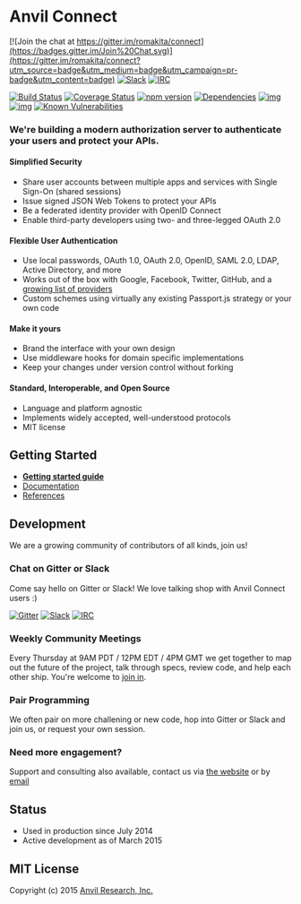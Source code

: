 # Anvil Connect

[![Join the chat at https://gitter.im/romakita/connect](https://badges.gitter.im/Join%20Chat.svg)](https://gitter.im/romakita/connect?utm_source=badge&utm_medium=badge&utm_campaign=pr-badge&utm_content=badge) [![Slack](http://slackin.anvil.io/badge.svg)](http://slackin.anvil.io/)
[![IRC](https://img.shields.io/badge/Slack-IRC-green.svg)](https://anvilresearch.slack.com/account/gateways)

[![Build Status](https://travis-ci.org/romakita/connect.svg?branch=master)](https://travis-ci.org/romakita/connect)
[![Coverage Status](https://coveralls.io/repos/romakita/connect/badge.svg?branch=master&service=github)](https://coveralls.io/github/romakita/connect?branch=master)
[![npm version](https://badge.fury.io/js/ts-express-decorators.svg)](https://badge.fury.io/js/ts-express-decorators)
[![Dependencies](https://david-dm.org/romakita/connect.svg)](https://david-dm.org/romakita/connect#info=dependencies)
[![img](https://david-dm.org/romakita/connect/dev-status.svg)](https://david-dm.org/romakita/connect/#info=devDependencies)
[![img](https://david-dm.org/romakita/connect/peer-status.svg)](https://david-dm.org/romakita/connect/#info=peerDependenciess)
[![Known Vulnerabilities](https://snyk.io/test/github/romakita/connect/badge.svg)](https://snyk.io/test/github/romakita/connect)

### We're building a modern authorization server to authenticate your users and protect your APIs.

#### Simplified Security
- Share user accounts between multiple apps and services with Single Sign-On (shared sessions)
- Issue signed JSON Web Tokens to protect your APIs
- Be a federated identity provider with OpenID Connect
- Enable third-party developers using two- and three-legged OAuth 2.0

#### Flexible User Authentication
- Use local passwords, OAuth 1.0, OAuth 2.0, OpenID, SAML 2.0, LDAP, Active Directory, and more
- Works out of the box with Google, Facebook, Twitter, GitHub, and a [growing list of providers](https://github.com/christiansmith/anvil-connect/tree/master/providers)
- Custom schemes using virtually any existing Passport.js strategy or your own code

#### Make it yours
- Brand the interface with your own design
- Use middleware hooks for domain specific implementations
- Keep your changes under version control without forking

#### Standard, Interoperable, and Open Source
- Language and platform agnostic
- Implements widely accepted, well-understood protocols
- MIT license



## Getting Started

* **[Getting started guide](https://github.com/romakita/connect-docs/tree/master/getting-started.md)**
* [Documentation](https://github.com/romakita/connect-docs)
* [References](https://github.com/romakita/connect/wiki/References)


## Development

We are a growing community of contributors of all kinds, join us!

### Chat on Gitter or Slack

Come say hello on Gitter or Slack! We love talking shop with Anvil Connect users :)

[![Gitter](https://badges.gitter.im/romakita/connect.svg)](https://gitter.im/romakita/connect) [![Slack](http://slackin.anvil.io/badge.svg)](http://slackin.anvil.io/)
[![IRC](https://img.shields.io/badge/Slack-IRC-green.svg)](https://anvilresearch.slack.com/account/gateways)

### Weekly Community Meetings

Every Thursday at 9AM PDT / 12PM EDT / 4PM GMT we get together to map out the future of the project, talk through specs, review code, and help each other ship. You're welcome to [join in](https://github.com/romakita/connect/wiki/Weekly-Community-Hangouts-and-Meeting-Notes).

### Pair Programming

We often pair on more challening or new code, hop into Gitter or Slack and join us, or request your own session.

### Need more engagement?

Support and consulting also available, contact us via [the website](http://anvil.io) or by [email](mailto:contact@anvil.io)


## Status

- Used in production since July 2014
- Active development as of March 2015


## MIT License

Copyright (c) 2015 [Anvil Research, Inc.](http://anvil.io)
